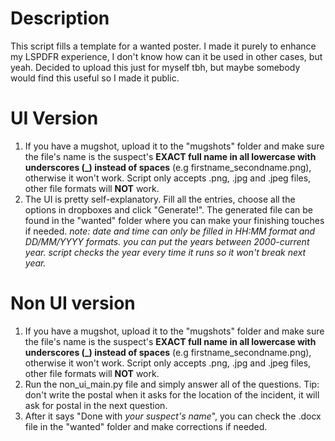 # Description
This script fills a template for a wanted poster.
I made it purely to enhance my LSPDFR experience, I don't know how can it be used in other cases, but yeah. 
Decided to upload this just for myself tbh, but maybe somebody would find this useful so I made it public.

# UI Version
1. If you have a mugshot, upload it to the "mugshots" folder and make sure the file's name is the suspect's **EXACT full name in all lowercase with underscores (_) instead of spaces** (e.g firstname_secondname.png), otherwise it won't work. Script only accepts .png, .jpg and .jpeg files, other file formats will **NOT** work.
2. The UI is pretty self-explanatory. Fill all the entries, choose all the options in dropboxes and click "Generate!". The generated file can be found in the "wanted" folder where you can make your finishing touches if needed.
*note: date and time can only be filled in HH:MM format and DD/MM/YYYY formats. you can put the years between 2000-current year. script checks the year every time it runs so it won't break next year.*

# Non UI version
1. If you have a mugshot, upload it to the "mugshots" folder and make sure the file's name is the suspect's **EXACT full name in all lowercase with underscores (_) instead of spaces** (e.g firstname_secondname.png), otherwise it won't work. Script only accepts .png, .jpg and .jpeg files, other file formats will **NOT** work.
2. Run the non_ui_main.py file and simply answer all of the questions. Tip: don't write the postal when it asks for the location of the incident, it will ask for postal in the next question.
3. After it says "Done with *your suspect's name*", you can check the .docx file in the "wanted" folder and make corrections if needed.
